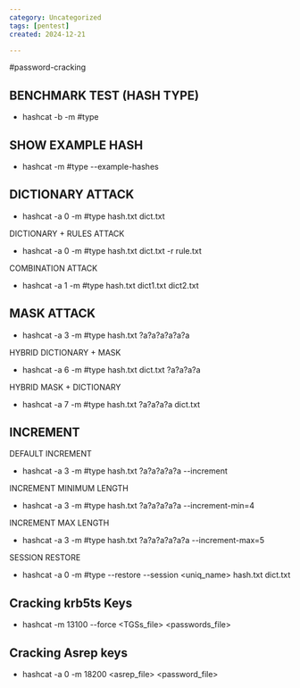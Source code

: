 ```yaml
---
category: Uncategorized
tags: [pentest]
created: 2024-12-21

---
```

#password-cracking
## BENCHMARK TEST (HASH TYPE)

- hashcat -b -m #type

## SHOW EXAMPLE HASH

- hashcat -m #type --example-hashes

## DICTIONARY ATTACK

- hashcat -a 0 -m #type hash.txt dict.txt

DICTIONARY + RULES ATTACK

- hashcat -a 0 -m #type hash.txt dict.txt -r rule.txt

COMBINATION ATTACK

- hashcat -a 1 -m #type hash.txt dict1.txt dict2.txt

## MASK ATTACK

- hashcat -a 3 -m #type hash.txt ?a?a?a?a?a?a

HYBRID DICTIONARY + MASK

- hashcat -a 6 -m #type hash.txt dict.txt ?a?a?a?a

HYBRID MASK + DICTIONARY

- hashcat -a 7 -m #type hash.txt ?a?a?a?a dict.txt


## INCREMENT

DEFAULT INCREMENT

- hashcat -a 3 -m #type hash.txt ?a?a?a?a?a --increment

INCREMENT MINIMUM LENGTH

- hashcat -a 3 -m #type hash.txt ?a?a?a?a?a --increment-min=4

INCREMENT MAX LENGTH

- hashcat -a 3 -m #type hash.txt ?a?a?a?a?a?a --increment-max=5

SESSION RESTORE

- hashcat -a 0 -m #type --restore --session <uniq_name> hash.txt dict.txt


## Cracking krb5ts Keys

- hashcat -m 13100 --force <TGSs_file> <passwords_file>

## Cracking Asrep keys

- hashcat -a 0 -m 18200 <asrep_file> <password_file> 

